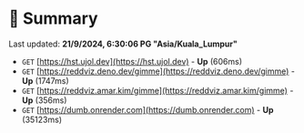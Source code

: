 # 📖 Summary
Last updated: **21/9/2024, 6:30:06 PG "Asia/Kuala_Lumpur"**

- `GET` [https://hst.ujol.dev](https://hst.ujol.dev) - **Up** (606ms)
- `GET` [https://reddviz.deno.dev/gimme](https://reddviz.deno.dev/gimme) - **Up** (1747ms)
- `GET` [https://reddviz.amar.kim/gimme](https://reddviz.amar.kim/gimme) - **Up** (356ms)
- `GET` [https://dumb.onrender.com](https://dumb.onrender.com) - **Up** (35123ms)
